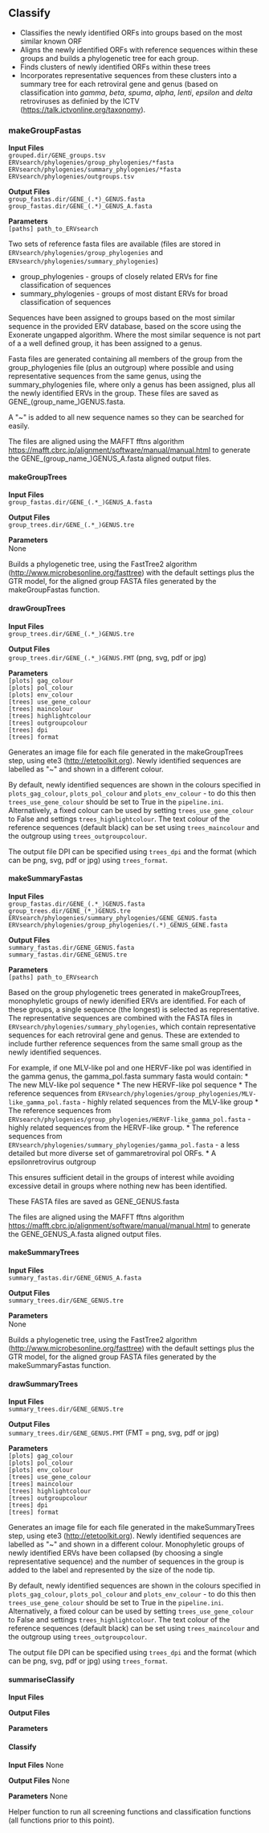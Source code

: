 
## Classify

* Classifies the newly identified ORFs into groups based on the most similar known ORF
* Aligns the newly identified ORFs with reference sequences within these groups and builds a phylogenetic tree for each group.
* Finds clusters of newly identified ORFs within these trees
* Incorporates representative sequences from these clusters into a summary tree for each retroviral gene and genus  (based on classification into *gamma*, *beta*, *spuma*, *alpha*, *lenti*, *epsilon* and *delta* retroviruses as definied by the ICTV (https://talk.ictvonline.org/taxonomy).

### makeGroupFastas

**Input Files**<br>
`grouped.dir/GENE_groups.tsv`<br>
`ERVsearch/phylogenies/group_phylogenies/*fasta`<br>
`ERVsearch/phylogenies/summary_phylogenies/*fasta`<br>
`ERVsearch/phylogenies/outgroups.tsv`<br>

**Output Files**<br>
`group_fastas.dir/GENE_(.*)_GENUS.fasta`<br>
`group_fastas.dir/GENE_(.*)_GENUS_A.fasta`<br>

**Parameters**<br>
`[paths] path_to_ERVsearch`<br>

Two sets of reference fasta files are available (files are stored in `ERVsearch/phylogenies/group_phylogenies` and `ERVsearch/phylogenies/summary_phylogenies`)

* group_phylogenies - groups of closely related ERVs for fine classification of sequences
* summary_phylogenies - groups of most distant ERVs for broad classification of sequences

Sequences have been assigned to groups based on the most similar sequence in the provided ERV database, based on the score using the Exonerate ungapped algorithm.
Where the most similar sequence is not part of a a well defined group, it has been assigned to a genus.

Fasta files are generated containing all members of the group from the group_phylogenies file (plus an outgroup) where possible and using representative sequences from the same genus, using the summary_phylogenies file, where only a genus has been assigned, plus all the newly identified ERVs in the group. These files are saved as GENE_(group_name_)GENUS.fasta.

A "~" is added to all new sequence names so they can be searched for easily.

The files are aligned using the MAFFT fftns algorithm https://mafft.cbrc.jp/alignment/software/manual/manual.html to generate the GENE_(group_name_)GENUS_A.fasta aligned output files.


#### makeGroupTrees

**Input Files**<br>
`group_fastas.dir/GENE_(.*_)GENUS_A.fasta`<br>

**Output Files**<br>
`group_trees.dir/GENE_(.*_)GENUS.tre`<br>

**Parameters**<br>
None<br>

Builds a phylogenetic tree, using the FastTree2 algorithm (http://www.microbesonline.org/fasttree) with the default settings plus the GTR model, for the aligned group FASTA files generated by the makeGroupFastas function.

#### drawGroupTrees

**Input Files**<br>
`group_trees.dir/GENE_(.*_)GENUS.tre`<br>

**Output Files**<br>
`group_trees.dir/GENE_(.*_)GENUS.FMT` (png, svg, pdf or jpg)<br>

**Parameters**<br>
`[plots] gag_colour`<br>
`[plots] pol_colour`<br>
`[plots] env_colour`<br>
`[trees] use_gene_colour`<br>
`[trees] maincolour`<br>
`[trees] highlightcolour`<br>
`[trees] outgroupcolour`<br>
`[trees] dpi`<br>
`[trees] format`<br>

Generates an image file for each file generated in the makeGroupTrees step, using ete3 (http://etetoolkit.org). Newly identified sequences are labelled as "~" and shown in a different colour.

By default, newly identified sequences are shown in the colours specified in `plots_gag_colour`, `plots_pol_colour` and `plots_env_colour` - to do this then `trees_use_gene_colour` should be set to True in the `pipeline.ini`. Alternatively, a fixed colour can be used by setting `trees_use_gene_colour` to False and settings `trees_highlightcolour`. The text colour of the reference sequences (default black) can be set using `trees_maincolour` and the outgroup using `trees_outgroupcolour`.

The output file DPI can be specified using `trees_dpi` and the format (which can be png, svg, pdf or jpg) using `trees_format`.

#### makeSummaryFastas

**Input Files**<br>
`group_fastas.dir/GENE_(.*_)GENUS.fasta`<br>
`group_trees.dir/GENE_(*_)GENUS.tre`<br>
`ERVsearch/phylogenies/summary_phylogenies/GENE_GENUS.fasta`<br>
`ERVsearch/phylogenies/group_phylogenies/(.*)_GENUS_GENE.fasta`<br>

**Output Files**<br>
`summary_fastas.dir/GENE_GENUS.fasta`<br>
`summary_fastas.dir/GENE_GENUS.tre`<br>

**Parameters**<br>
`[paths] path_to_ERVsearch`<br>

Based on the group phylogenetic trees generated in makeGroupTrees, monophyletic groups of newly idenified ERVs are identified. For each of these groups, a single sequence (the longest) is selected as representative. The representative sequences are combined with the FASTA files in `ERVsearch/phylogenies/summary_phylogenies`, which contain representative sequences for each retroviral gene and genus. These are extended to include further reference sequences from the same small group as the newly identified sequences.

For example, if one MLV-like pol and one HERVF-like pol was identified in the gamma genus, the gamma_pol.fasta summary fasta would contain:
	* The new MLV-like pol sequence
	* The new HERVF-like pol sequence
	* The reference sequences from `ERVsearch/phylogenies/group_phylogenies/MLV-like_gamma_pol.fasta` - highly related sequences from the MLV-like group
	* The reference sequences from `ERVsearch/phylogenies/group_phylogenies/HERVF-like_gamma_pol.fasta` - highly related sequences from the HERVF-like group.
	* The reference sequences from `ERVsearch/phylogenies/summary_phylogenies/gamma_pol.fasta` - a less detailed but more diverse set of gammaretroviral pol ORFs.
	* A epsilonretrovirus outgroup
 
 This ensures sufficient detail in the groups of interest while avoiding excessive detail in groups where nothing new has been identified.
 
 These FASTA files are saved as GENE_GENUS.fasta
 
The files are aligned using the MAFFT fftns algorithm https://mafft.cbrc.jp/alignment/software/manual/manual.html to generate the GENE_GENUS_A.fasta aligned output files.

#### makeSummaryTrees

**Input Files**<br>
`summary_fastas.dir/GENE_GENUS_A.fasta`<br>

**Output Files**<br>
`summary_trees.dir/GENE_GENUS.tre`<br>

**Parameters**<br>
None<br>

Builds a phylogenetic tree, using the FastTree2 algorithm (http://www.microbesonline.org/fasttree) with the default settings plus the GTR model, for the aligned group FASTA files generated by the makeSummaryFastas function.

#### drawSummaryTrees

**Input Files**<br>
`summary_trees.dir/GENE_GENUS.tre`<br>

**Output Files**<br>
`summary_trees.dir/GENE_GENUS.FMT` (FMT = png, svg, pdf or jpg)<br>

**Parameters**<br>
`[plots] gag_colour`<br>
`[plots] pol_colour`<br>
`[plots] env_colour`<br>
`[trees] use_gene_colour`<br>
`[trees] maincolour`<br>
`[trees] highlightcolour`<br>
`[trees] outgroupcolour`<br>
`[trees] dpi`<br>
`[trees] format`<br>

Generates an image file for each file generated in the makeSummaryTrees step, using ete3 (http://etetoolkit.org). Newly identified sequences are labelled as "~" and shown in a different colour. Monophyletic groups of newly identified ERVs have been collapsed (by choosing a single representative sequence) and the number of sequences in the group is added to the label and represented by the size of the node tip.

By default, newly identified sequences are shown in the colours specified in `plots_gag_colour`, `plots_pol_colour` and `plots_env_colour` - to do this then `trees_use_gene_colour` should be set to True in the `pipeline.ini`. Alternatively, a fixed colour can be used by setting `trees_use_gene_colour` to False and settings `trees_highlightcolour`. The text colour of the reference sequences (default black) can be set using `trees_maincolour` and the outgroup using `trees_outgroupcolour`.

The output file DPI can be specified using `trees_dpi` and the format (which can be png, svg, pdf or jpg) using `trees_format`.

#### summariseClassify

**Input Files**<br>

**Output Files**<br>

**Parameters**<br>

#### Classify

**Input Files** None<br>

**Output Files** None<br>

**Parameters** None<br>

Helper function to run all screening functions and classification functions (all functions prior to this point).

